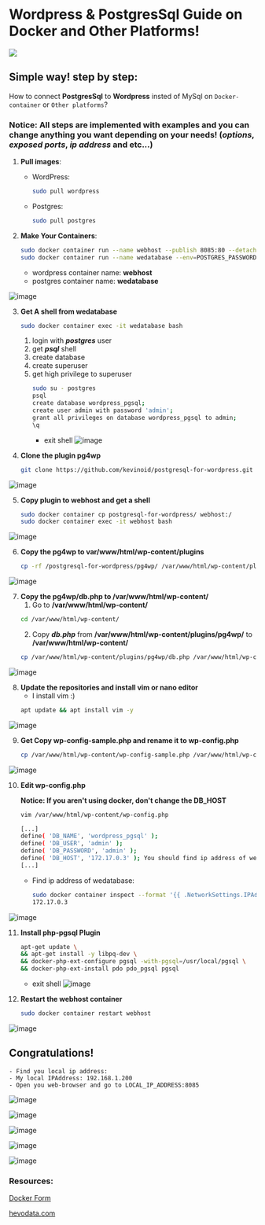 # Wordpress & PostgresSql Guide on Docker and Other Platforms!
<p align="left">
  <a href="https://skillicons.dev">
    <img src="https://skillicons.dev/icons?i=postgres,wordpress,docker" />
  </a>
</p>

## Simple way! step by step:

How to connect **PostgresSql** to **Wordpress** insted of MySql on `Docker-container` or `Other platforms`?

### Notice: All steps are implemented with examples and you can change anything you want depending on your needs! (*options*, *exposed ports*, *ip address* and etc...)

1. **Pull images**:
    - WordPress:
        ```bash
        sudo pull wordpress
        ```
    - Postgres:
        ```bash
        sudo pull postgres
        ```

2. **Make Your Containers**:
    ```bash
    sudo docker container run --name webhost --publish 8085:80 --detach wordpress
    sudo docker container run --name wedatabase --env=POSTGRES_PASSWORD=1998mix$ --detach postgres
    ```
    - wordpress container name: **webhost**
    - postgres container name: **wedatabase**

![image](https://github.com/mehrdad-mixtape/Wordpress_and_Postgres_Guide/blob/master/index1.png)

3. **Get A shell from wedatabase**
    ```bash
    sudo docker container exec -it wedatabase bash
    ```
    1. login with ***postgres*** user
    2. get ***psql*** shell
    3. create database
    4. create superuser
    5. get high privilege to superuser
        ```bash
        sudo su - postgres
        psql
        create database wordpress_pgsql;
        create user admin with password 'admin';
        grant all privileges on database wordpress_pgsql to admin;
        \q
        ```
        - exit shell
![image](https://github.com/mehrdad-mixtape/Wordpress_and_Postgres_Guide/blob/master/index2.png)

4. **Clone the plugin pg4wp**
    ```bash
    git clone https://github.com/kevinoid/postgresql-for-wordpress.git
    ```
![image](https://github.com/mehrdad-mixtape/Wordpress_and_Postgres_Guide/blob/master/index3.png)

5. **Copy plugin to webhost and get a shell**
    ```bash
    sudo docker container cp postgresql-for-wordpress/ webhost:/
    sudo docker container exec -it webhost bash
    ```
![image](https://github.com/mehrdad-mixtape/Wordpress_and_Postgres_Guide/blob/master/index4.png)

6. **Copy the pg4wp to var/www/html/wp-content/plugins**
    ```bash
    cp -rf /postgresql-for-wordpress/pg4wp/ /var/www/html/wp-content/plugins/
    ```
![image](https://github.com/mehrdad-mixtape/Wordpress_and_Postgres_Guide/blob/master/index5.png)

7. **Copy the pg4wp/db.php to /var/www/html/wp-content/**
    1. Go to **/var/www/html/wp-content/**
    ```bash
    cd /var/www/html/wp-content/
    ```
    2. Copy ***db.php*** from **/var/www/html/wp-content/plugins/pg4wp/** to **/var/www/html/wp-content/**
    ```bash
    cp /var/www/html/wp-content/plugins/pg4wp/db.php /var/www/html/wp-content/
    ```

![image](https://github.com/mehrdad-mixtape/Wordpress_and_Postgres_Guide/blob/master/index6.png)

8. **Update the repositories and install vim or nano editor**
    - I install vim :)
    ```bash
    apt update && apt install vim -y
    ```
![image](https://github.com/mehrdad-mixtape/Wordpress_and_Postgres_Guide/blob/master/index7.png)

9. **Get Copy wp-config-sample.php and rename it to wp-config.php**
    ```bash
    cp /var/www/html/wp-content/wp-config-sample.php /var/www/html/wp-content/wp-config.php
    ```
![image](https://github.com/mehrdad-mixtape/Wordpress_and_Postgres_Guide/blob/master/index8.png)

10. **Edit wp-config.php**

    **Notice: If you aren't using docker, don't change the DB_HOST**

    ```bash
    vim /var/www/html/wp-content/wp-config.php

    [...]
    define( 'DB_NAME', 'wordpress_pgsql' );
    define( 'DB_USER', 'admin' );
    define( 'DB_PASSWORD', 'admin' );
    define( 'DB_HOST', '172.17.0.3' ); You should find ip address of wedatabase!
    [...]
    ```
    - Find ip address of wedatabase:
        ```bash
        sudo docker container inspect --format '{{ .NetworkSettings.IPAddress }}' wedatabase
        172.17.0.3
        ```
![image](https://github.com/mehrdad-mixtape/Wordpress_and_Postgres_Guide/blob/master/index9.png)

11. **Install php-pgsql Plugin**
    ```bash
    apt-get update \
    && apt-get install -y libpq-dev \
    && docker-php-ext-configure pgsql -with-pgsql=/usr/local/pgsql \
    && docker-php-ext-install pdo pdo_pgsql pgsql
    ```
    - exit shell
![image](https://github.com/mehrdad-mixtape/Wordpress_and_Postgres_Guide/blob/master/index10.png)

12. **Restart the webhost container**
    ```bash
    sudo docker container restart webhost
    ```
![image](https://github.com/mehrdad-mixtape/Wordpress_and_Postgres_Guide/blob/master/index11.png)

## Congratulations!
    - Find you local ip address:
    - My local IPAddress: 192.168.1.200
    - Open you web-browser and go to LOCAL_IP_ADDRESS:8085

![image](https://github.com/mehrdad-mixtape/Wordpress_and_Postgres_Guide/blob/master/index12.png)

![image](https://github.com/mehrdad-mixtape/Wordpress_and_Postgres_Guide/blob/master/index13.png)

![image](https://github.com/mehrdad-mixtape/Wordpress_and_Postgres_Guide/blob/master/index14.png)

![image](https://github.com/mehrdad-mixtape/Wordpress_and_Postgres_Guide/blob/master/index15.png)

![image](https://github.com/mehrdad-mixtape/Wordpress_and_Postgres_Guide/blob/master/index16.png)

### Resources:
[Docker Form](https://forums.docker.com/t/your-php-installation-appears-to-be-missing-the-postgresql-extension-which-is-required-by-wordpress-with-pg4wp/74117/3)

[hevodata.com](https://hevodata.com/learn/wordpress-postgresql/)